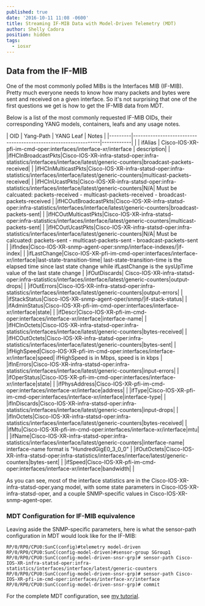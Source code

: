 ```yaml
---
published: true
date: '2016-10-11 11:08 -0600'
title: Streaming IF-MIB Data with Model-Driven Telemetry (MDT)
author: Shelly Cadora
position: hidden
tags:
  - iosxr
---
```

## Data from the IF-MIB

One of the most commonly polled MIBs is the Interfaces MIB (IF-MIB).  Pretty much everyone needs to know how many packets and bytes were sent and received on a given interface.  So it's not surprising that one of the first questions we get is how to get the IF-MIB data from MDT. 

Below is a list of the most commonly requested IF-MIB OIDs, their corresponding YANG models, containers, leafs and any usage notes.  


| OID     | Yang-Path                                                      | YANG Leaf  | Notes |
|---------|----------------------------------------------------------------|------------|  |
| ifAlias | Cisco-IOS-XR-pfi-im-cmd-oper:interfaces/interface-xr/interface | description|  |
|ifHCInBroadcastPkts|Cisco-IOS-XR-infra-statsd-oper:infra-statistics/interfaces/interface/latest/generic-counters|broadcast-packets-received|  |
|ifHCInMulticastPkts|Cisco-IOS-XR-infra-statsd-oper:infra-statistics/interfaces/interface/latest/generic-counters|multicast-packets-received|  |
|ifHCInUcastPkts|Cisco-IOS-XR-infra-statsd-oper:infra-statistics/interfaces/interface/latest/generic-counters|N/A| Must be calcuated: packets-received - multicast-packets-received - broadcast-packets-received |
|ifHCOutBroadcastPkts|Cisco-IOS-XR-infra-statsd-oper:infra-statistics/interfaces/interface/latest/generic-counters|broadcast-packets-sent|  |
|ifHCOutMulticastPkts|Cisco-IOS-XR-infra-statsd-oper:infra-statistics/interfaces/interface/latest/generic-counters|multicast-packets-sent|  |
|ifHCOutUcastPkts|Cisco-IOS-XR-infra-statsd-oper:infra-statistics/interfaces/interface/latest/generic-counters|N/A| Must be calcuated: packets-sent - multicast-packets-sent - broadcast-packets-sent  |
|ifIndex|Cisco-IOS-XR-snmp-agent-oper:snmp/interface-indexes/|if-index|  |
|ifLastChange|Cisco-IOS-XR-pfi-im-cmd-oper:interfaces/interface-xr/interface|last-state-transition-time| last-state-transition-time is the elapsed time since last state change while ifLastChange is the sysUpTime value of the last state change |
|ifOutDiscards| Cisco-IOS-XR-infra-statsd-oper:infra-statistics/interfaces/interface/latest/generic-counters|output-drops|  |
|ifOutErrors|Cisco-IOS-XR-infra-statsd-oper:infra-statistics/interfaces/interface/latest/generic-counters|output-errors|  |
|ifStackStatus|Cisco-IOS-XR-snmp-agent-oper/snmp/|if-stack-status|  |
|ifAdminStatus|Cisco-IOS-XR-pfi-im-cmd-oper:interfaces/interface-xr/interface|state|  |
|ifDescr|Cisco-IOS-XR-pfi-im-cmd-oper:interfaces/interface-xr/interface|interface-name|  |
|ifHCInOctets|Cisco-IOS-XR-infra-statsd-oper:infra-statistics/interfaces/interface/latest/generic-counters|bytes-received|  |
|ifHCOutOctets|Cisco-IOS-XR-infra-statsd-oper:infra-statistics/interfaces/interface/latest/generic-counters|bytes-sent|  |
|ifHighSpeed|Cisco-IOS-XR-pfi-im-cmd-oper:interfaces/interface-xr/interface|speed| ifHighSpeed is in Mbps, speed is in kbps |
|ifInErrors|Cisco-IOS-XR-infra-statsd-oper:infra-statistics/interfaces/interface/latest/generic-counters|input-errors|  |
|ifOperStatus|Cisco-IOS-XR-pfi-im-cmd-oper:interfaces/interface-xr/interface|state|  |
|ifPhysAddress|Cisco-IOS-XR-pfi-im-cmd-oper:interfaces/interface-xr/interface|address|  |
|ifType|Cisco-IOS-XR-pfi-im-cmd-oper:interfaces/interface-xr/interface|interface-type|  |
|ifInDiscards|Cisco-IOS-XR-infra-statsd-oper:infra-statistics/interfaces/interface/latest/generic-counters|input-drops|  |
|ifInOctets|Cisco-IOS-XR-infra-statsd-oper:infra-statistics/interfaces/interface/latest/generic-counters|bytes-received|  |
|ifMtu|Cisco-IOS-XR-pfi-im-cmd-oper:interfaces/interface-xr/interface|mtu|  |
|ifName|Cisco-IOS-XR-infra-statsd-oper:infra-statistics/interfaces/interface/latest/generic-counters|interface-name| interface-name format is "HundredGigE0_3_0_0" |
|ifOutOctets|Cisco-IOS-XR-infra-statsd-oper:infra-statistics/interfaces/interface/latest/generic-counters|bytes-sent|  |
|ifSpeed|Cisco-IOS-XR-pfi-im-cmd-oper:interfaces/interface-xr/interface|bandwidth|  |


As you can see, most of the interface statistics are in the Cisco-IOS-XR-infra-statsd-oper.yang model, with some state parameters in Cisco-IOS-XR-infra-statsd-oper, and a couple SNMP-specific values in Cisco-IOS-XR-snmp-agent-oper.  

### MDT Configuration for IF-MIB equivalence

Leaving aside the SNMP-specific parameters, here is what the sensor-path configuration in MDT would look like for the IF-MIB:

```
RP/0/RP0/CPU0:SunC(config)#telemetry model-driven
RP/0/RP0/CPU0:SunC(config-model-driven)#sensor-group SGroup1
RP/0/RP0/CPU0:SunC(config-model-driven-snsr-grp)# sensor-path Cisco-IOS-XR-infra-statsd-oper:infra-statistics/interfaces/interface/latest/generic-counters
RP/0/RP0/CPU0:SunC(config-model-driven-snsr-grp)# sensor-path Cisco-IOS-XR-pfi-im-cmd-oper:interfaces/interface-xr/interface
RP/0/RP0/CPU0:SunC(config-model-driven-snsr-grp)# commit
```  

For the complete MDT configuration, see [my tutorial](https://xrdocs.github.io/telemetry/tutorials/2016-07-21-configuring-model-driven-telemetry-mdt/).